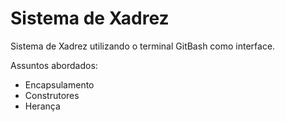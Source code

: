 # Sistema de Xadrez

Sistema de Xadrez utilizando o terminal GitBash como interface.

Assuntos abordados:
- Encapsulamento
- Construtores
- Herança

